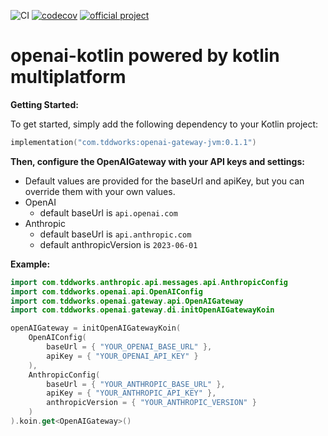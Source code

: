 ![CI](https://github.com/tddworks/openai-kotlin/actions/workflows/main.yml/badge.svg)
[![codecov](https://codecov.io/gh/tddworks/openai-kotlin/graph/badge.svg?token=ZHqC4RjnCf)](https://codecov.io/gh/tddworks/openai-kotlin)
[![official project](http://jb.gg/badges/official.svg)](https://confluence.jetbrains.com/display/ALL/JetBrains+on+GitHub)

# openai-kotlin powered by kotlin multiplatform

**Getting Started:**

To get started, simply add the following dependency to your Kotlin project:

```kotlin
implementation("com.tddworks:openai-gateway-jvm:0.1.1")
```

**Then, configure the OpenAIGateway with your API keys and settings:**
 - Default values are provided for the baseUrl and apiKey, but you can override them with your own values.
 - OpenAI
   - default baseUrl is `api.openai.com`
 - Anthropic 
   - default baseUrl is `api.anthropic.com`
   - default anthropicVersion is `2023-06-01`

**Example:**
```kotlin
import com.tddworks.anthropic.api.messages.api.AnthropicConfig
import com.tddworks.openai.api.OpenAIConfig
import com.tddworks.openai.gateway.api.OpenAIGateway
import com.tddworks.openai.gateway.di.initOpenAIGatewayKoin

openAIGateway = initOpenAIGatewayKoin(
    OpenAIConfig(
        baseUrl = { "YOUR_OPENAI_BASE_URL" },
        apiKey = { "YOUR_OPENAI_API_KEY" }
    ),
    AnthropicConfig(
        baseUrl = { "YOUR_ANTHROPIC_BASE_URL" },
        apiKey = { "YOUR_ANTHROPIC_API_KEY" },
        anthropicVersion = { "YOUR_ANTHROPIC_VERSION" }
    )
).koin.get<OpenAIGateway>()
```